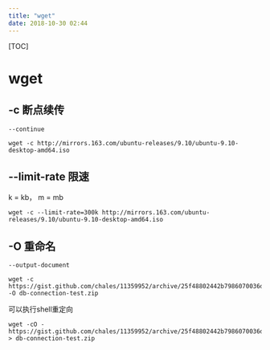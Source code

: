 ```yaml
---
title: "wget"
date: 2018-10-30 02:44
---
```



[TOC]


# wget



## -c 断点续传

`--continue`

```
wget -c http://mirrors.163.com/ubuntu-releases/9.10/ubuntu-9.10-desktop-amd64.iso
```



## --limit-rate 限速

k = kb， m = mb

```
wget -c --limit-rate=300k http://mirrors.163.com/ubuntu-releases/9.10/ubuntu-9.10-desktop-amd64.iso 
```



## -O 重命名

`--output-document`

```
wget -c https://gist.github.com/chales/11359952/archive/25f48802442b7986070036d214a2a37b8486282d.zip -O db-connection-test.zip
```

可以执行shell重定向

```
wget -cO - https://gist.github.com/chales/11359952/archive/25f48802442b7986070036d214a2a37b8486282d.zip > db-connection-test.zip
```